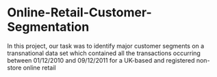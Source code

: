 # Online-Retail-Customer-Segmentation
In this project, our task was to identify major customer segments on a transnational data set which contained all the transactions occurring between 01/12/2010 and 09/12/2011 for a UK-based and registered non-store online retail
